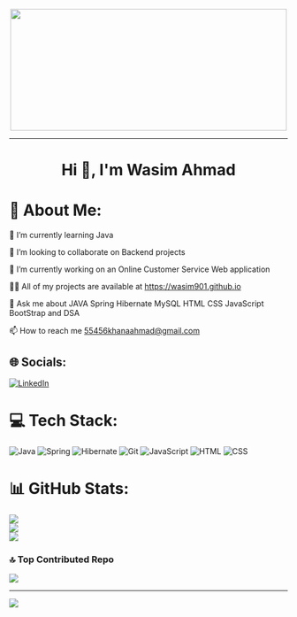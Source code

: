 

<p align="center">
  <img src="https://github.com/Wasim901/Wasim901/assets/119388217/9410dee2-608a-4b3d-9554-424f2ad0cb01" width="500px" height="220px">
</p>

-------------------------------------------------------------------------------------------------------------------------------------------------------------------------------------

<h1 align="center">Hi 👋, I'm Wasim Ahmad</h1>

# 💫 About Me:
🌱 I’m currently learning Java

👯 I’m looking to collaborate on Backend projects

🔭 I’m currently working on an Online Customer Service Web application

👨‍💻 All of my projects are available at https://wasim901.github.io

💬 Ask me about JAVA Spring Hibernate MySQL HTML CSS JavaScript BootStrap and DSA

📫 How to reach me 55456khanaahmad@gmail.com


## 🌐 Socials:
[![LinkedIn](https://img.shields.io/badge/LinkedIn-%230077B5.svg?logo=linkedin&logoColor=white)](https://linkedin.com/in/https://wasim901.github.io/) 

# 💻 Tech Stack:
![Java](https://img.shields.io/badge/Java-%23ED8B00.svg?style=for-the-badge&logo=java&logoColor=white)
![Spring](https://img.shields.io/badge/Spring-%236DB33F.svg?style=for-the-badge&logo=spring&logoColor=white)
![Hibernate](https://img.shields.io/badge/Hibernate-%23339933.svg?style=for-the-badge&logo=hibernate&logoColor=white)
![Git](https://img.shields.io/badge/Git-%23F05032.svg?style=for-the-badge&logo=git&logoColor=white)
![JavaScript](https://img.shields.io/badge/JavaScript-%23F7DF1E.svg?style=for-the-badge&logo=javascript&logoColor=black)
![HTML](https://img.shields.io/badge/HTML-%23E34F26.svg?style=for-the-badge&logo=html5&logoColor=white)
![CSS](https://img.shields.io/badge/CSS-%231572B6.svg?style=for-the-badge&logo=css3&logoColor=white)



# 📊 GitHub Stats:
![](https://github-readme-stats.vercel.app/api?username=Wasim901&theme=radical&hide_border=false&include_all_commits=true&count_private=true)<br/>
![](https://github-readme-streak-stats.herokuapp.com/?user=Wasim901&theme=radical&hide_border=false)<br/>
![](https://github-readme-stats.vercel.app/api/top-langs/?username=Wasim901&theme=radical&hide_border=false&include_all_commits=true&count_private=true&layout=compact)

### 🔝 Top Contributed Repo
![](https://github-contributor-stats.vercel.app/api?username=Wasim901&limit=5&theme=dracula&combine_all_yearly_contributions=true)

---
[![](https://visitcount.itsvg.in/api?id=Wasim901&icon=0&color=9)](https://visitcount.itsvg.in)

<!-- Proudly created with GPRM ( https://gprm.itsvg.in ) -->
